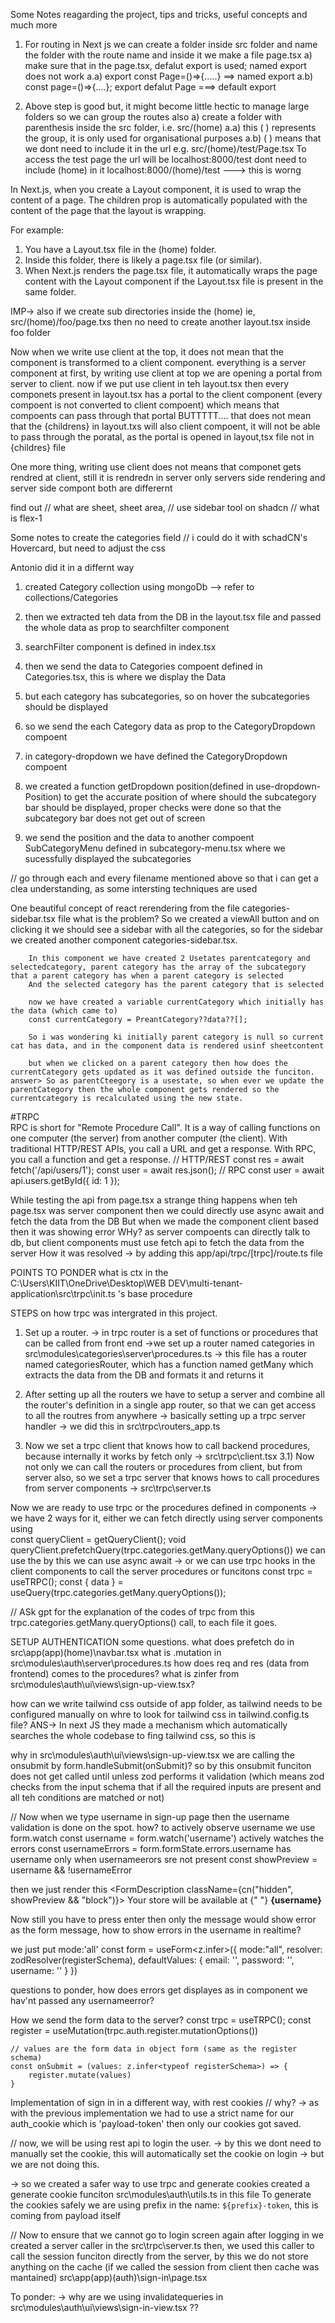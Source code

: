 Some Notes reagarding the project, tips and tricks, useful concepts and much more

1) For routing in Next js we can create a folder inside src folder and name the folder with the route name and inside it we make a file page.tsx
    a) make sure that in the page.tsx, defalut export is used; named export does not work
            a.a) export const Page=()=>{.....} ==> named export
            a.b) const page=()=>{....}; export defalut Page ===> default export 
    
2) Above step is good but, it might become little hectic to manage large folders
    so we can group the routes also
    a) create a folder with parenthesis inside the src folder, i.e. src/(home)
            a.a) this ( ) represents the group, it is only used for organisational purposes
            a.b) ( ) means that we dont need to include it in the url 
                    e.g. src/(home)/test/Page.tsx
                    To access the test page the url will be localhost:8000/test
                        dont need to include (home) in it localhost:8000/(home)/test ---> this is worng

In Next.js, when you create a Layout component, it is used to wrap the content of a page. The children prop is automatically populated with the content of the page that the layout is wrapping.

For example:

1) You have a Layout.tsx file in the (home) folder.
2) Inside this folder, there is likely a page.tsx file (or similar).
3) When Next.js renders the page.tsx file, it automatically wraps the page content with the Layout component if the Layout.tsx file is present in the same folder.

IMP-> also if we create sub directories inside the (home) ie, src/(home)/foo/page.txs
then no need to create another layout.tsx inside foo folder

Now when we write use client at the top, it does not mean that the component is transformed to a client component.
everything is a server component at first, by writing use client at top we are opening a portal from server to client.
now if we put use client in teh layout.tsx then every componets present in layout.tsx has a portal to the client component (every compoent is not converted to client compoent)
which means that compoents can pass through that portal 
BUTTTTT.... that does not mean that the {childrens} in layout.txs will also client compoent, it will not be able to pass through the poratal, as the portal is opened in layout,tsx file not in {childres} file

One more thing, writing use client does not means that componet gets rendred at client, still it is rendredn in server only
servers side rendering and server side compont both are differernt

find out
// what are sheet, sheet area,
// use sidebar tool on shadcn
// what is flex-1


Some notes to create the categories field
// i could do it with schadCN's Hovercard, but need to adjust the css 

Antonio did it in a differnt way
1) created Category collection using mongoDb --> refer to collections/Categories
2) then we extracted teh data from the DB in the layout.tsx file and passed the whole data as prop to searchfilter component
3) searchFilter component is defined in index.tsx 
4) then we send the data to Categories compoent defined in Categories.tsx, this is where we display the Data
5) but each category has subcategories, so on hover the subcategories should be displayed
6) so we send the each Category data as prop to the CategoryDropdown compoent
7) in category-dropdown we have defined the CategoryDropdown compoent
8) we created a function getDropdown position(defined in use-dropdown-Position) to get the accurate position of where should the subcategory bar should be displayed, proper checks were done so that the subcategory bar does not get out of screen

9) we send the position and the data to another compoent SubCategoryMenu defined in subcategory-menu.tsx where we sucessfully displayed the subcategories

// go through each and every filename mentioned above so that i can get a clea understanding, as some intersting techniques are used 

One beautiful concept of react rerendering from the file categories-sidebar.tsx file
    what is the problem?
        So we created a viewAll button and on clicking it we should see a sidebar with all the categories, so for the sidebar we created another component categories-sidebar.tsx.

        In this component we have created 2 Usetates parentcategory and selectedcategory, parent category has the array of the subcategory that a parent category has when a parent category is selected
        And the selected category has the parent category that is selected

        now we have created a variable currentCategory which initially has the data (which came to)
        const currentCategory = PreantCategory??data??[];

        So i was wondering ki initially parent category is null so current cat has data, and in the component data is rendered usinf sheetcontent

        but when we clicked on a parent category then how does the currentCategory gets updated as it was defined outside the funciton.
    answer> So as parentCteegory is a usestate, so when ever we update the parentCategory then the whole component gets rendered so the currentcategory is recalculated using the new state. 

#TRPC     
RPC is short for "Remote Procedure Call". It is a way of calling functions on one computer (the server) from another computer (the client). With traditional HTTP/REST APIs, you call a URL and get a response. With RPC, you call a function and get a response.
// HTTP/REST
const res = await fetch('/api/users/1');
const user = await res.json();
// RPC
const user = await api.users.getById({ id: 1 });

While testing the api from page.tsx a strange thing happens
when teh page.tsx was server component then we could directly use async await and fetch the data from the DB
But when we made the component client based then it was showing error 
WHy?
as server compoents can directly talk to db, but client components must use fetch api to fetch the data from the server
How it was resolved -> by adding this app/api/trpc/[trpc]/route.ts file 


POINTS TO PONDER
what is ctx in the C:\Users\KIIT\OneDrive\Desktop\WEB DEV\multi-tenant-application\src\trpc\init.ts 's base procedure

STEPS on how trpc was intergrated in this project.
1) Set up a router.
    -> in trpc router is a set of functions or procedures that can be called from front end
    ->we set up a router named categories in src\modules\categories\server\procedures.ts
    -> this file has a router named categoriesRouter, which has a function named getMany which extracts the data from the DB and formats it and returns it

2) After setting up all the routers we have to setup a server and combine all the router's definition in a single app router, so that we can get access to all the routres from anywhere
    -> basically setting up a trpc server handler
    -> we did this in src\trpc\routers\_app.ts

3) Now we set a trpc client that knows how to call backend procedures, because internally it works by fetch only
    -> src\trpc\client.tsx
3.1) Now not only we can call the routers or procedures from client, but from server also, so we set a trpc server that knows hows to call procedures from server components
    -> src\trpc\server.ts

Now we are ready to use trpc or the procedures defined in components
-> we have 2 ways for it, either we can fetch directly using server components using   
    const queryClient = getQueryClient();
    void queryClient.prefetchQuery(trpc.categories.getMany.queryOptions()) 
    we can use the by this we can use async await 
-> or we can use trpc hooks in the client components to call the server procedures or funcitons
    const trpc = useTRPC();
    const { data } = useQuery(trpc.categories.getMany.queryOptions());  

// ASk gpt for the explanation of the codes of trpc from this trpc.categories.getMany.queryOptions() call, to each file it goes.

SETUP AUTHENTICATION
some questions. what does prefetch do in src\app\(app)\(home)\navbar.tsx
what is .mutation in src\modules\auth\server\procedures.ts
how does req and res (data from frontend) comes to the procedures?
what is zinfer from src\modules\auth\ui\views\sign-up-view.tsx?

how can we write tailwind css outside of app folder, as tailwind needs to be configured manually on whre to look for tailwind css in tailwind.config.ts file?
ANS-> In next JS they made a mechanism which automatically searches the whole codebase to fing tailwind css, so this is 

why in src\modules\auth\ui\views\sign-up-view.tsx we are calling the onsubmit by form.handleSubmit(onSubmit)?
so by this onsubmit funciton does not get called until unless zod performs it validation (which means zod checks from the input schema that if all the required inputs are present and all teh conditions are matched or not)

// Now when we type username in sign-up page then the username validation is done on the spot. how?
    to actively observe username we use form.watch
        const username = form.watch('username')
    actively watches the errors
        const usernameErrors = form.formState.errors.username
    has username only when usernameerors sre not present
        const showPreview = username && !usernameError
    
then we just render this 
 <FormDescription className={cn("hidden", showPreview && "block")}>
    Your store will be available at {" "}
    <strong>{username}</strong>
</FormDescription>
<FormMessage />

Now still you have to press enter then only the message would show error as the form message, how to show errors in the username in realtime?

we just put mode:'all'
const form = useForm<z.infer<typeof registerSchema>>({
        mode:"all",
        resolver: zodResolver(registerSchema),
        defaultValues: {
            email: '',
            password: '',
            username: ''
        }
    })

questions to ponder, how does errors get displayes as in <formMessage> component we hav'nt passed any usernameerror?

How we send the form data to the server?
    const trpc = useTRPC();
    const register = useMutation(trpc.auth.register.mutationOptions())

    // values are the form data in object form (same as the register schema)
    const onSubmit = (values: z.infer<typeof registerSchema>) => {
        register.mutate(values)
    }

Implementation of sign in in a different way, with rest cookies
// why? -> as with the previous implementation we had to use a strict name for our auth_cookie which is 'payload-token' then only our cookies got saved.

// now, we will be using rest api to login the user.
-> by this we dont need to manually set the cookie, this will automatically set the cookie on login
-> but we are not doing this.

-> so we created a safer way to use trpc and generate cookies
    created a generate cookie funciton src\modules\auth\utils.ts in this file
    To generate the cookies safely we are using prefix in the  name: `${prefix}-token`, this is coming from payload itself

// Now to ensure that we cannot go to login screen again after logging in
    we created a server caller in the src\trpc\server.ts
    then, we used this caller to call the session funciton directly from the server, by this we do not store anything on the cache (if we called the session from client then cache was mantained) src\app\(app)\(auth)\sign-in\page.tsx


To ponder:
-> why are we using invalidatequeries in src\modules\auth\ui\views\sign-in-view.tsx ??


